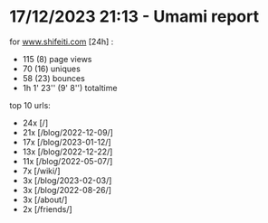 # 17/12/2023 21:13 - Umami report
for www.shifeiti.com [24h] :

 - 115 (8) page views
 - 70 (16) uniques
 - 58 (23) bounces
 - 1h 1' 23'' (9' 8'') totaltime


top 10 urls:
 - 24x [/]
 - 21x [/blog/2022-12-09/]
 - 17x [/blog/2023-01-12/]
 - 13x [/blog/2022-12-22/]
 - 11x [/blog/2022-05-07/]
 - 7x [/wiki/]
 - 3x [/blog/2023-02-03/]
 - 3x [/blog/2022-08-26/]
 - 3x [/about/]
 - 2x [/friends/]



